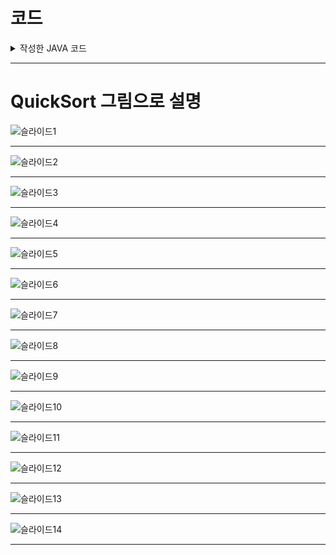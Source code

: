 # 코드

<details>
  <summary>작성한 JAVA 코드</summary>
  
``` java
import java.io.*;

public class Main {
  
    public static void main(String[] args) throws IOException {
  
        int[] testArr = {7,1,5,3,4,2,6};

        quickSort(testArr, 0, testArr.length-1);
    }
  
    public static void quickSort(int[] arr, int left, int right) {
        int pivot = arr[(left+right)/2];
        int markerLeft = left, markerRight= right;
        int temp;

        while(markerLeft < markerRight) {
            // each iteration
            // move markers(markerLeft , markerRight)
            // until each condition is met
            while(arr[markerLeft] < pivot) {
                markerLeft++;
            }
            while(arr[markerRight] > pivot) {
                markerRight--;
            }

            printBeforeState(arr,left,right,pivot,markerLeft,markerRight);

            // Swap
            if(markerLeft <= markerRight) {
                temp = arr[markerLeft];
                arr[markerLeft] = arr[markerRight];
                arr[markerRight] = temp;
                markerLeft++;
                markerRight--;
            }

            printAfterState(arr,left,right,pivot,markerLeft,markerRight);
        }

        // recursion check
        if(left < markerRight) {
            printLeftRecursionState(left,markerRight);

            quickSort(arr, left, markerRight); // call Recursionally
        }
        if(markerLeft < right) {
            printRightRecursionState(markerLeft,right);

            quickSort(arr, markerLeft, right); // call Recursionally
        }
    }


    // --------------------------------
    // BELOW functions are for printing values of variables in each iteration.
    private static void printBeforeState(int[] arr, int left, int right, int pivot, int markerLeft, int markerRight) {
        System.out.println("--------------------------");
        System.out.println("quickSort(arr, "+left+", "+right+")");
        System.out.println("left (idx) : " + left);
        System.out.println("right (idx) : " + right);
        System.out.println("pivot (value) : " + pivot);
        System.out.println("markerLeft (idx) : " + markerLeft);
        System.out.println("markerRight (idx) : " + markerRight);

        System.out.println("##### Before sort #####");
        for(int e : arr) {
            System.out.print(e + " ");
        }
        System.out.println();
    }

    private static void printAfterState(int[] arr, int left, int right, int pivot, int markerLeft, int markerRight) {
        System.out.println("~~~~~ After markerVars ~~~~~");

        System.out.println("markerLeft (idx) : " + markerLeft);
        System.out.println("markerRight (idx) : " + markerRight);
        System.out.println("~~~~~~~~~~~~~~~~~~~~~~~~~~~~");

        System.out.println("##### After sort #####");
        for(int e : arr) {
            System.out.print(e + " ");
        }
        System.out.println();
        System.out.println("--------------------------");

        System.out.println();
        System.out.println();
    }

    private static void printLeftRecursionState(int left, int markerRight) {
        System.out.println("------------------------");
        System.out.println("Recursion Call!!!");
        System.out.println("CALL Left partition -> quickSort(arr, markerLeft, right)");
        System.out.println("quickSort(arr, " + left + ", " + markerRight + "); ");
        System.out.println("------------------------");
    }

    private static void printRightRecursionState(int markerLeft, int right) {
        System.out.println("------------------------");
        System.out.println("Recursion Call!!!");
        System.out.println("CALL right partition -> quickSort(arr, markerLeft, right)");
        System.out.println("quickSort(arr, " + markerLeft + ", " + right + "); ");
        System.out.println("------------------------");
    }
}
```
</details>
  
---

# QuickSort 그림으로 설명

![슬라이드1](https://user-images.githubusercontent.com/101965836/186377648-12594549-b38d-4239-9263-4e81c066eef0.PNG)  
  
  ---
  
![슬라이드2](https://user-images.githubusercontent.com/101965836/186377653-5a0f0bce-bafd-4b3e-b66c-8760aea07c8e.PNG)  
  
  ---
  
![슬라이드3](https://user-images.githubusercontent.com/101965836/186377654-4e4a8654-464c-4214-91e4-3a7fc059d8ec.PNG)  
  
  ---
  
![슬라이드4](https://user-images.githubusercontent.com/101965836/186377659-812e0577-ee10-4fc4-8fd3-81613e6f3e8a.PNG)  
  
  ---
  
![슬라이드5](https://user-images.githubusercontent.com/101965836/186377662-fc8dafd7-1427-4eb1-9d99-a2bfc9e82976.PNG)  
  
  ---
  
![슬라이드6](https://user-images.githubusercontent.com/101965836/186377665-67786c8f-9a54-4573-8c1f-fbc6c8e00109.PNG)  
  
  ---
  
![슬라이드7](https://user-images.githubusercontent.com/101965836/186377669-8eb2c3b5-ff90-453e-a255-5cad3b8d8649.PNG)  
  
  ---
  
![슬라이드8](https://user-images.githubusercontent.com/101965836/186377671-48c5223e-de18-4de9-9751-6c6cdbc331ac.PNG)  
  
  ---
  
![슬라이드9](https://user-images.githubusercontent.com/101965836/186377672-9e0bfe48-e7c0-4216-8b66-d0ac56bf6888.PNG)  
  
  ---
  
![슬라이드10](https://user-images.githubusercontent.com/101965836/186377677-59dcae5c-7f5b-492e-a6bf-35fb5a27835f.PNG)  
  
  ---
  
![슬라이드11](https://user-images.githubusercontent.com/101965836/186377680-d559bf99-24b7-44a3-a10b-72907d27d22a.PNG)  
  
  ---
  
![슬라이드12](https://user-images.githubusercontent.com/101965836/186377683-6ecf551a-7603-4c95-8b68-fb2795f1883c.PNG)  
  
  ---
  
![슬라이드13](https://user-images.githubusercontent.com/101965836/186377687-45fb9332-c0b3-44e8-a931-b0e8eb64f46f.PNG)  
  
  ---
  
![슬라이드14](https://user-images.githubusercontent.com/101965836/186377690-99976449-b070-4243-837e-9fde3aa1aadc.PNG)  
  
  ---
  
